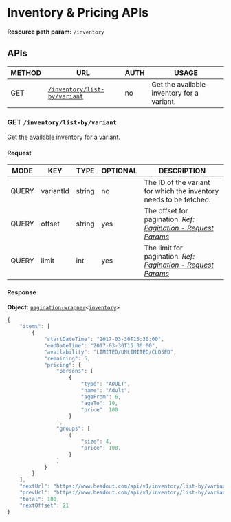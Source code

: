 # Inventory & Pricing APIs

**Resource path param:** `/inventory`

## APIs

METHOD | URL | AUTH | USAGE
--- | --- | --- | ---
GET | [`/inventory/list-by/variant`](#GET-/inventory/list-by/variant) | no | Get the available inventory for a variant.

### <a name="GET-/inventory/list-by/variant"></a>GET `/inventory/list-by/variant`

Get the available inventory for a variant.

#### Request

MODE | KEY | TYPE | OPTIONAL | DESCRIPTION
--- | --- | --- | --- | ---
QUERY | variantId | string | no | The ID of the variant for which the inventory needs to be fetched.
QUERY | offset | string | yes | The offset for pagination. *Ref: [Pagination - Request Params](/conventions/basics.md#Pagination--Request-Params)*
QUERY | limit | int | yes | The limit for pagination. *Ref: [Pagination - Request Params](/conventions/basics.md#Pagination--Request-Params)*

#### Response

**Object:** [`pagination-wrapper`](/object-models/common-models.md#pagination-wrapper)`<`[`inventory`](/object-models/inventory-models.md#inventory)`>`

```javascript
{
	"items": [
		{
			"startDateTime": "2017-03-30T15:30:00",
			"endDateTime": "2017-03-30T15:30:00",
			"availability": "LIMITED/UNLIMITED/CLOSED",
			"remaining": 5,
			"pricing": {
				"persons": [
					{
						"type": "ADULT",
						"name": "Adult",
						"ageFrom": 6,
						"ageTo": 10,
						"price": 100
					}
				],
				"groups": [
					{
						"size": 4,
						"price": 100,
					}
				]
			}
		}
	],
	"nextUrl": "https://www.headout.com/api/v1/inventory/list-by/variant?variant-id=1234,offset=21,limit=20",
	"prevUrl": "https://www.headout.com/api/v1/inventory/list-by/variant?variant-id=1234,offset=0,limit=20",
	"total": 100,
	"nextOffset": 21
}
```
